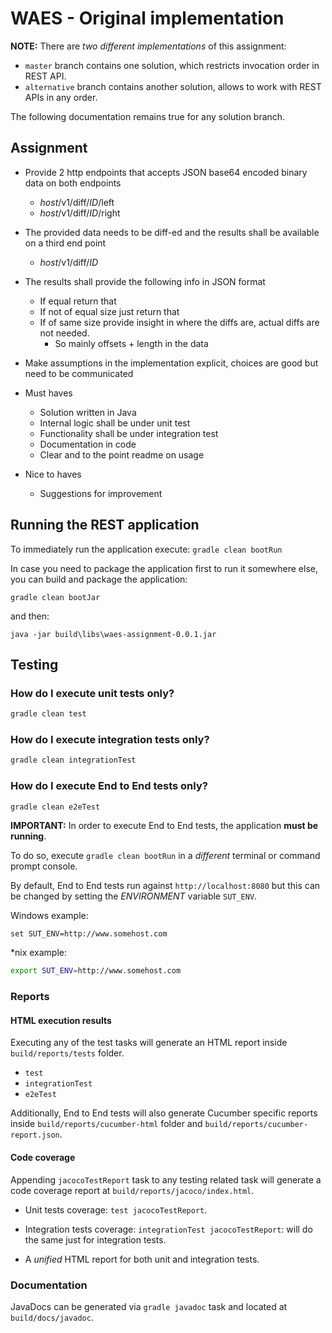 # WAES - Original implementation

**NOTE:** There are *two different implementations* of this assignment:

* `master` branch contains one solution, which restricts invocation order in REST API.
* `alternative` branch contains another solution, allows to work with REST APIs in any order.

The following documentation remains true for any solution branch.

## Assignment

* Provide 2 http endpoints that accepts JSON base64 encoded binary data on both
endpoints
  * _host_/v1/diff/_ID_/left 
  * _host_/v1/diff/_ID_/right
* The provided data needs to be diff-ed and the results shall be available on a third end
point
  * _host_/v1/diff/_ID_

* The results shall provide the following info in JSON format
  * If equal return that
  * If not of equal size just return that
  * If of same size provide insight in where the diffs are, actual diffs are not needed.
     * So mainly offsets + length in the data

* Make assumptions in the implementation explicit, choices are good but need to be
communicated

* Must haves
  * Solution written in Java
  * Internal logic shall be under unit test
  * Functionality shall be under integration test
  * Documentation in code
  * Clear and to the point readme on usage

* Nice to haves
  * Suggestions for improvement

## Running the REST application

To immediately run the application execute: `gradle clean bootRun`

In case you need to package the application first to run it somewhere else, you can build and package the application:

`gradle clean bootJar`

and then:

`java -jar build\libs\waes-assignment-0.0.1.jar`

## Testing

### How do I execute unit tests only?

```bash
gradle clean test
```

### How do I execute integration tests only?

```bash
gradle clean integrationTest
```

### How do I execute End to End tests only?

```bash
gradle clean e2eTest
```

**IMPORTANT:** In order to execute End to End tests, the application **must be running**.

To do so, execute `gradle clean bootRun` in a _different_ terminal or command prompt console.

By default, End to End tests run against `http://localhost:8080` but this can be changed by setting the _ENVIRONMENT_ variable `SUT_ENV`.

Windows example: 

```
set SUT_ENV=http://www.somehost.com
```

*nix example: 

```bash
export SUT_ENV=http://www.somehost.com
```


### Reports

#### HTML execution results

Executing any of the test tasks will generate an HTML report inside `build/reports/tests` folder.

 * `test`
 * `integrationTest`
 * `e2eTest`
 
 Additionally, End to End tests will also generate Cucumber specific reports inside `build/reports/cucumber-html` folder and `build/reports/cucumber-report.json`.

#### Code coverage

Appending `jacocoTestReport` task to any testing related task will generate a code coverage report at `build/reports/jacoco/index.html`.

* Unit tests coverage: `test jacocoTestReport`.

* Integration tests coverage: `integrationTest jacocoTestReport`: will do the same just for integration tests.

* A _unified_ HTML report for both unit and integration tests.

### Documentation

JavaDocs can be generated via `gradle javadoc` task and located at `build/docs/javadoc`.
